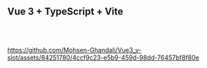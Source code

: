 ## Vue 3 + TypeScript + Vite
<br/><br/>

https://github.com/Mohsen-Ghandali/Vue3_v-slot/assets/84251780/4ccf9c23-e5b9-459d-98dd-76457bf8f80e
